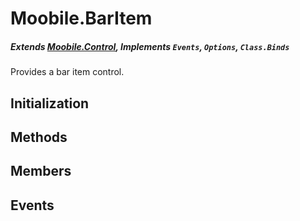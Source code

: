 Moobile.BarItem
================================================================================
##### Extends *[Moobile.Control](Docs/Control/Control.md)*, Implements `Events`, `Options`, `Class.Binds`

Provides a bar item control.

Initialization
--------------------------------------------------------------------------------

Methods
--------------------------------------------------------------------------------


Members
--------------------------------------------------------------------------------


Events
--------------------------------------------------------------------------------